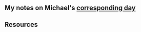 ## My notes on Michael's [corresponding day](https://www.90daysofdevops.com/2022/day12/)


## Resources

